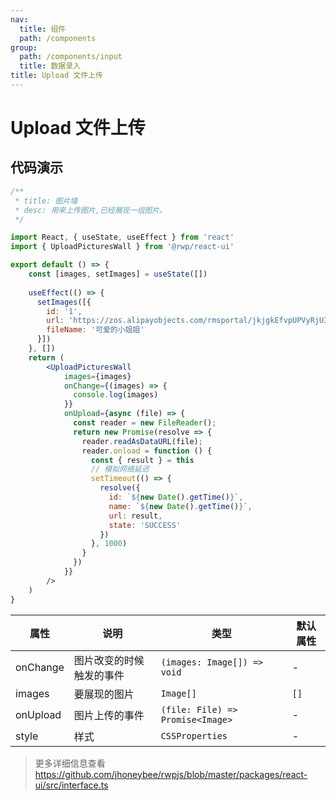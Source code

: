```yaml
---
nav:
  title: 组件
  path: /components
group:
  path: /components/input
  title: 数据录入
title: Upload 文件上传
---
```


# Upload 文件上传



## 代码演示

```jsx
/**
 * title: 图片墙
 * desc: 用来上传图片,已经展现一组图片。
 */

import React, { useState, useEffect } from 'react'
import { UploadPicturesWall } from '@rwp/react-ui'

export default () => {
    const [images, setImages] = useState([])
    
    useEffect(() => {
      setImages([{
        id: '1',
        url: 'https://zos.alipayobjects.com/rmsportal/jkjgkEfvpUPVyRjUImniVslZfWPnJuuZ.png',
        fileName: '可爱的小姐姐'
      }])
    }, [])
    return (
        <UploadPicturesWall
            images={images}
            onChange={(images) => {
              console.log(images)
            }}
            onUpload={async (file) => {
              const reader = new FileReader();
              return new Promise(resolve => {
                reader.readAsDataURL(file);
                reader.onload = function () {
                  const { result } = this
                  // 模拟网络延迟
                  setTimeout(() => {
                    resolve({
                      id: `${new Date().getTime()}`,
                      name: `${new Date().getTime()}`,
                      url: result,
                      state: 'SUCCESS'
                    })
                  }, 1000)
                }
              })
            }}
        />
    )
}
```

|属性        |说明	       |类型	  |默认属性
|-----      |------       |-----     |-----    
|onChange  |图片改变的时候触发的事件|`(images: Image[]) => void`|-
|images    |要展现的图片 | `Image[]` | `[]`
|onUpload  |图片上传的事件| `(file: File) => Promise<Image>`| -
|style     |样式  | `CSSProperties` | -


> 更多详细信息查看 https://github.com/jhoneybee/rwpjs/blob/master/packages/react-ui/src/interface.ts
